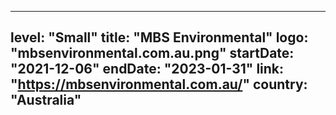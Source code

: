 
---
level: "Small"
title: "MBS Environmental"
logo: "mbsenvironmental.com.au.png"
startDate: "2021-12-06"
endDate: "2023-01-31"
link: "https://mbsenvironmental.com.au/"
country: "Australia"
---
